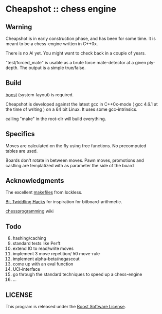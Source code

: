 # Cheapshot :: chess engine

## Warning

Cheapshot is in early construction phase, and has been for some time.
It is meant to be a chess-engine written in C++0x.

There is no AI yet. You might want to check back in a couple of years.

"test/forced_mate" is usable as a brute force mate-detector at a given ply-depth. The output is a simple true/false.

## Build
[boost](http://www.boost.org) (system-layout) is required.

Cheapshot is developed against the latest gcc in C++0x-mode ( gcc 4.6.1 at the time of writing ) on a 64 bit Linux.
It uses some gcc-intrinsics.

calling "make" in the root-dir will build everything.

## Specifics
Moves are calculated on the fly using free functions. No precomputed tables are used.

Boards don't rotate in between moves. Pawn moves, promotions and castling are templatized with as parameter the side of the board

## Acknowledgments

The excellent [makefiles](http://locklessinc.com/articles/makefile_tricks/) from lockless.

[Bit Twiddling Hacks](http://graphics.stanford.edu/~seander/bithacks.html) for inspiration for bitboard-arithmetic.

[chessprogramming](http://chessprogramming.wikispaces.com) wiki

## Todo

8. hashing/caching
1. standard tests like Perft
1. extend IO to read/write moves
1. implement 3 move repetition/ 50 move-rule
1. implement alpha-beta/negascout
1. come up with an eval function
1. UCI-interface
1. go through the standard techniques to speed up a chess-engine
1. ...

## LICENSE

This program is released under the [Boost Software License](http://www.boost.org/LICENSE_1_0.txt).
